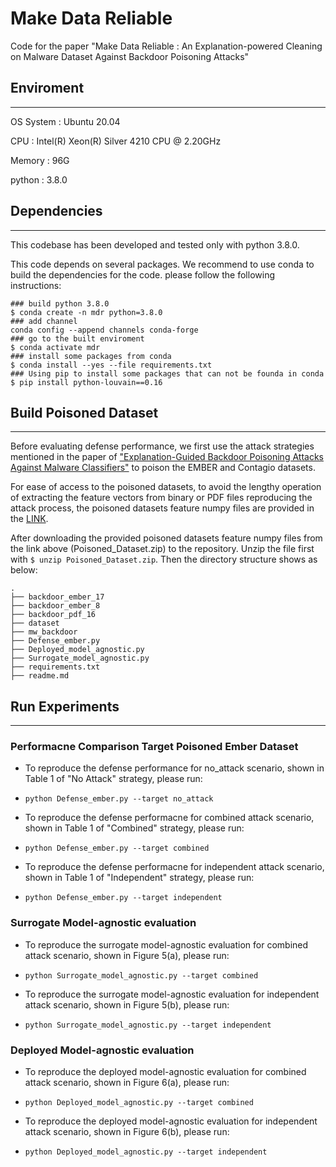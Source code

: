 # Make Data Reliable

Code for the paper "Make Data Reliable : An Explanation-powered Cleaning on Malware Dataset Against Backdoor Poisoning Attacks"

## Enviroment
---
OS System : Ubuntu 20.04

CPU : Intel(R) Xeon(R) Silver 4210 CPU @ 2.20GHz

Memory : 96G

python : 3.8.0

## Dependencies
---
This codebase has been developed and tested only with python 3.8.0.

This code depends on several packages. We recommend to use conda to build the dependencies for the code. 
please follow the following instructions:
```
### build python 3.8.0
$ conda create -n mdr python=3.8.0
### add channel
conda config --append channels conda-forge
### go to the built enviroment
$ conda activate mdr
### install some packages from conda
$ conda install --yes --file requirements.txt
### Using pip to install some packages that can not be founda in conda
$ pip install python-louvain==0.16
```

## Build Poisoned Dataset
---
Before evaluating defense performance, we first use the attack strategies mentioned in the paper of ["Explanation-Guided Backdoor Poisoning Attacks Against Malware Classifiers"](https://github.com/ClonedOne/MalwareBackdoors) to poison the EMBER and Contagio datasets. 

For ease of access to the poisoned datasets, to avoid the lengthy operation of extracting the feature vectors from binary or PDF files reproducing the attack process, the poisoned datasets feature numpy files are provided in the [LINK](https://objects.githubusercontent.com/github-production-release-asset-2e65be/534251726/3f450157-14ec-48ef-a03f-57ab790ea818?X-Amz-Algorithm=AWS4-HMAC-SHA256&X-Amz-Credential=AKIAIWNJYAX4CSVEH53A%2F20220914%2Fus-east-1%2Fs3%2Faws4_request&X-Amz-Date=20220914T082847Z&X-Amz-Expires=300&X-Amz-Signature=9c65d5e060fde34592b47da3664ec85a0dbb35bf4ac1e06906ad0dc575fd6a84&X-Amz-SignedHeaders=host&actor_id=41529081&key_id=0&repo_id=534251726&response-content-disposition=attachment%3B%20filename%3DPoisoned_Dataset.zip&response-content-type=application%2Foctet-stream).

After downloading the provided poisoned datasets feature numpy files from the link above (Poisoned_Dataset.zip) to the repository. Unzip the file first with ``$ unzip Poisoned_Dataset.zip``. Then the directory structure shows as below:
```
.
├── backdoor_ember_17
├── backdoor_ember_8
├── backdoor_pdf_16
├── dataset
├── mw_backdoor
├── Defense_ember.py
├── Deployed_model_agnostic.py
├── Surrogate_model_agnostic.py
├── requirements.txt
├── readme.md
```

## Run Experiments
---
### Performacne Comparison Target Poisoned Ember Dataset
* To reproduce the defense performance for no_attack scenario, shown in Table 1 of "No Attack" strategy, please run:

* ``python Defense_ember.py --target no_attack``

* To reproduce the defense performacne for combined attack scenario, shown in Table 1 of "Combined" strategy, please run:

* ``python Defense_ember.py --target combined``

* To reproduce the defense performacne for independent attack scenario, shown in Table 1 of "Independent" strategy, please run:

* ``python Defense_ember.py --target independent``

### Surrogate Model-agnostic evaluation
* To reproduce the surrogate model-agnostic evaluation for combined attack scenario, shown in Figure 5(a), please run:

* ``python Surrogate_model_agnostic.py --target combined``

* To reproduce the surrogate model-agnostic evaluation for independent attack scenario, shown in Figure 5(b), please run:

* ``python Surrogate_model_agnostic.py --target independent``

### Deployed Model-agnostic evaluation
* To reproduce the deployed model-agnostic evaluation for combined attack scenario, shown in Figure 6(a), please run:

* ``python Deployed_model_agnostic.py --target combined``

* To reproduce the deployed model-agnostic evaluation for independent attack scenario, shown in Figure 6(b), please run:

* ``python Deployed_model_agnostic.py --target independent``
